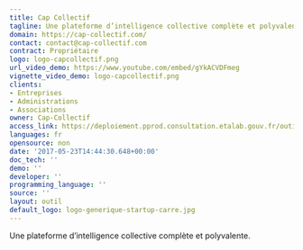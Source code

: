 ```yaml
---
title: Cap Collectif
tagline: Une plateforme d’intelligence collective complète et polyvalente.
domain: https://cap-collectif.com/
contact: contact@cap-collectif.com
contract: Propriétaire
logo: logo-capcollectif.png
url_video_demo: https://www.youtube.com/embed/gYkACVDFmeg
vignette_video_demo: logo-capcollectif.png
clients:
- Entreprises
- Administrations
- Associations
owner: Cap-Collectif
access_link: https://deploiement.pprod.consultation.etalab.gouv.fr/outils/cap-collectif
languages: fr
opensource: non
date: '2017-05-23T14:44:30.648+00:00'
doc_tech: ''
demo: ''
developer: ''
programming_language: ''
source: ''
layout: outil
default_logo: logo-generique-startup-carre.jpg
---
```


Une plateforme d’intelligence collective complète et polyvalente.